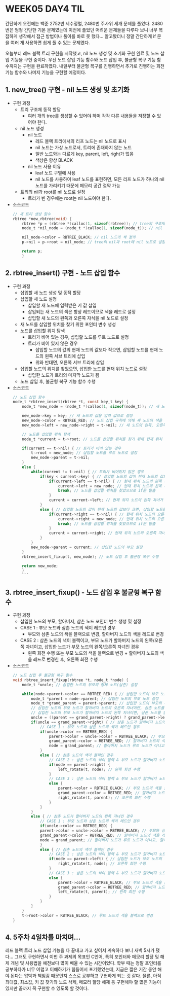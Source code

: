 # WEEK05 DAY4 TIL
간단하게 오전에는 백준 2752번 세수정렬, 2480번 주사위 세개 문제를 풀었다.
2480번은 엄청 간단한 기본 문제였는데 이전에 풀었던 어려운 문제들을 다루다 보니 너무 복잡하게 생각해서 접근 방법이나 풀이를 바로 못 했다...
알고봤더니 정말 간단하게 if 문을 여러 개 사용하면 쉽게 풀 수 있는 문제였다.

오늘부터 레드 블랙 트리 구현을 시작했고, nil 노드 생성 및 초기화 구현 완료 및 노드 삽입 기능을 구현 중이다.
우선 노드 삽입 기능 함수와 노드 삽입 후, 불균형 복구 기능 함수까지는 구현을 완료하였다. 내일부터 불균형 복구를 진행하면서 추가로 진행하는 회전 기능 함수와 나머지 기능을 구현할 예정이다.

## 1. new_tree() 구현 - nil 노드 생성 및 초기화
- 구현 과정
    - 트리 구조체 동적 할당
        - 여러 개의 tree를 생성할 수 있어야 하며 각각 다른 내용들을 저장할 수 있어야 한다.
    - nil 노드 생성
        - nil 노드
            - 레드 블랙 트리에서의 리프 노드는 nil 노드로 표시
            - nil 노드는 가상 노드로서, 트리에 존재하지 않는 노드
            - 일반 노드와는 다르게 key, parent, left, right가 없음
            - 색상은 항상 BLACK
        - nil 노드 사용 이유
            - leaf 노드 구별에 사용
            - nil 노드를 사용하여 leaf 노드를 표현하면, 모든 리프 노드가 하나의 nil 노드를 가리키기 때문에 메모리 공간 절약 가능
    - 트리의 nil과 root를 nil 노드로 설정
        - 트리가 빈 경우에는 root는 nil 노드여야 한다.
- 소스코드
    ```c
    // 새 트리 생성 함수
    rbtree *new_rbtree(void) {
        rbtree *p = (rbtree *)calloc(1, sizeof(rbtree)); // tree의 구조체 동적 할당
        node_t *nil_node = (node_t *)calloc(1, sizeof(node_t)); // nil 노드 생성 및 초기화

        nil_node->color = RBTREE_BLACK; // nil 노드의 색 정의
        p->nil = p->root = nil_node; // tree의 nil과 root에 nil 노드로 설정

        return p;
        }
    ```

## 2. rbtree_insert() 구현 - 노드 삽입 함수
- 구현 과정
    - 삽입할 새 노드 생성 및 동적 할당
    - 삽입할 새 노드 설정
        - 삽입할 새 노드에 입력받은 키 값 삽입
        - 삽입되는 새 노드의 색은 항상 레드이므로 색을 레드로 설정
        - 삽입할 새 노드의 왼쪽과 오른쪽 자식을 nil 노드로 설정
    - 새 노드를 삽입할 위치를 찾기 위한 포인터 변수 생성
    - 노드를 삽입할 위치 탐색
        - 트리가 비어 있는 경우, 삽입할 노드를 루트 노드로 설정
        - 트리가 비어 있지 않은 경우
            - 삽입할 노드의 값의 현재 노드의 값보다 작으면, 삽입할 노드를 현재 노드의 왼쪽 서브 트리에 삽입
            - 위와 반대면, 오른쪽 서브 트리에 삽입
    - 삽입할 노드의 위치를 찾았으면, 삽입한 노드를 현재 위치 노드로 설정
        - 삽입한 노드가 트리의 마지막 노드가 됨
    - 노드 삽입 후, 불균형 복구 기능 함수 수행
- 소스코드
    ```c
    // 노드 삽입 함수
    node_t *rbtree_insert(rbtree *t, const key_t key) {
        node_t *new_node = (node_t *)calloc(1, sizeof(node_t)); // 새 노드 생성 및 동적 할당

        new_node->key = key; // 새 노드의 값을 입력 값으로 설정
        new_node->color = RBTREE_RED; // 노드 삽입 규칙에 의해 새 노드의 색을 레드로 설정
        new_node->left = new_node->right = t->nil; // 새 노드의 왼쪽, 오른쪽 자식을 nil 노드로 설정

        // 노드를 삽입할 위치 탐색
        node_t *current = t->root; // 노드를 삽입할 위치를 찾기 위해 현재 위치 노드를 루트 노드로 설정한 포인트 변수 생성
 
        if(current == t->nil) { // 트리가 비어 있는 경우
            t->root = new_node; // 삽입할 노드를 루트 노드로 설정
            new_node->parent = t->nil;
        }
        else {
            while(current != t->nil) { // 트리가 비어있지 않은 경우
                if(key < current->key) { // 삽입할 노드의 값이 현재 노드의 값보다 작으면, 삽입할 노드를 현재 노드의 왼쪽 서브 트리에 삽입하는 경우
                    if(current->left == t->nil) { // 현재 위치 노드의 왼쪽 자녀가 nil 노드인 경우
                        current->left = new_node; // 현재 위치 노드의 왼쪽 자녀로 노드 삽입
                        break; // 노드를 삽입할 위치를 찾았으므로 if문 탈출
                    }
                    current = current->left; // 현재 위치 노드의 왼쪽 자녀가 nil 노드가 아닌 경우, 현재 위치 노드를 현재 위치 노드의 왼쪽 자녀로 설정
                }
                else { // 삽입할 노드의 값이 현재 노드의 값보다 크면, 삽입할 노드를 현재 노드의 오른쪽 서브 트리에 삽입하는 경우
                    if(current->right == t->nil) { // 현재 위치 노드의 오른쪽 자녀가 nil 노드인 경우
                        current->right = new_node; // 현재 위치 노드의 오른쪽 자녀로 노드 삽입
                        break; // 노드를 삽입할 위치를 찾았으므로 if문 탈출
                    }
                    current = current->right; // 현재 위치 노드의 오른쪽 자녀가 nil 노드가 아닌 경우, 현재 위치 노드를 현재 위치 노드의 오른쪽 자녀로 설정
                }
            }
            new_node->parent = current; // 삽입한 노드의 부모 설정
        }
        rbtree_insert_fixup(t, new_node); // 노드 삽입 후 불균형 복구 수행

        return new_node;
        }
        ```

## 3. rbtree_insert_fixup() - 노드 삽입 후 불균형 복구 함수
- 구현 과정
    - 삽입한 노드의 부모, 할아버지, 삼촌 노드 포인터 변수 생성 및 설정
    - CASE 1 : 부모 노드와 삼촌 노드의 색이 레드인 경우
        - 부모와 삼촌 노드의 색을 블랙으로 변경, 할아버지 노드의 색을 레드로 변경
    - CASE 2 : 삼촌 노드의 색이 블랙이고, 부모 노드가 할아버지 노드의 왼쪽/오른쪽 자녀이고, 삽입한 노드가 부모 노드의 왼쪽/오른쪽 자녀인 경우
        - 왼쪽 회전 수행 또는 부모 노드의 색을 블랙으로 변경 + 할아버지 노드의 색을 레드로 변경한 후, 오른쪽 회전 수행
- 소스코드
    ```c
    // 노드 삽입 후 불균형 복구 함수
    void rbtree_insert_fixup(rbtree *t, node_t *node) {
        node_t *uncle; // 삽입한 노드의 부모의 형제 노드(삼촌) 설정

        while(node->parent->color == RBTREE_RED) { // 삽입한 노드의 부모 노드의 색이 레드인 경우
            node_t *parent = node->parent; // 삽입한 노드의 부모 노드 설정
            node_t *grand_parent = parent->parent; // 삽입한 노드의 부모의 부모 노드(할아버지) 설정
            // 삽입한 노드의 부모 노드가 할아버지 노드의 오른쪽 자녀이면, 삼촌 노드를 할아버지 노드의 왼쪽 자녀로 설정
            // 삽입한 노드의 부모 노드가 할아버지 노드의 왼쪽 자녀이면, 삼촌 노드를 할아버지 노드의 오른쪽 자녀로 설정
            uncle = ((parent == grand_parent->right) ? grand_parent->left : grand_parent->right);
            if(uncle == grand_parent->right) { // 삼촌 노드가 할아버지 노드의 오른쪽 자녀인 경우
                // CASE 1 : 부모 노드와 삼촌 노드의 색이 레드인 경우
                if(uncle->color == RBTREE_RED) {
                    parent->color = uncle->color = RBTREE_BLACK; // 부모와 삼촌 노드의 색을 블랙으로 변경
                    grand_parent->color = RBTREE_RED; // 할아버지 노드의 색을 레드로 변경
                    node = grand_parent; // 할아버지 노드가 루트 노드가 아니고, 할아버지 노드 위에 색이 레드인 노드가 있다면 연속적인 레드가 오기 때문에 속성 4를 위반하므로 노드의 위치를 할아버지 노드로 설정
                }
                else { // 삼촌 노드의 색이 블랙인 경우
                    // CASE 2 : 삼촌 노드의 색이 블랙 & 부모 노드가 할아버지 노드의 왼쪽 자녀 & 삽입한 노드가 부모 노드의 오른쪽 자녀인 경우
                    if(node == parent->right) {
                        left_rotate(t, node); // 왼쪽 회전 수행
                    }
                    // CASE 3 : 삼촌 노드의 색이 블랙 & 부모 노드가 할아버지 노드의 왼쪽 자녀 & 삽입한 노드가 부모 노드의 왼쪽 자녀인 경우
                    else {
                        parent->color = RBTREE_BLACK; // 부모 노드의 색을 블랙으로 변경
                        grand_parent->color = RBTREE_RED; // 할아버지 노드의 색을 레드로 변경
                        right_rotate(t, parent); // 오른쪽 회전 수행
                    }
                }
            }
            else { // 삼촌 노드가 할아버지 노드의 왼쪽 자녀인 경우
                // CASE 1 : 부모 노드와 삼촌 노드의 색이 레드인 경우
                if(uncle->color == RBTREE_RED) {
                parent->color = uncle->color = RBTREE_BLACK; // 부모와 삼촌 노드의 색을 블랙으로 변경
                grand_parent->color = RBTREE_RED; // 할아버지 노드의 색을 레드로 변경
                node = grand_parent; // 할아버지 노드가 루트 노드가 아니고, 할아버지 노드 위에 색이 레드인 노드가 있다면 연속적인 레드가 오기 때문에 속성 4를 위반하므로 노드의 위치를 할아버지 노드로 설정
                }
                else { // 삼촌 노드의 색이 블랙인 경우
                    // CASE 2 : 삼촌 노드의 색이 블랙 & 부모 노드가 할아버지 노드의 오른쪽 자녀 & 삽입한 노드가 부모 노드의 왼쪽 자녀인 경우
                    if(node == parent->left) { // 삽입한 노드가 부모 노드의 왼쪽 자녀인 경우
                        right_rotate(t, node); // 오른쪽 회전 수행
                    }
                    // CASE 3 : 삼촌 노드의 색이 블랙 & 부모 노드가 할아버지 노드의 오른쪽 자녀 & 삽입한 노드가 부모 노드의 오른쪽 자녀인 경우
                    else {
                        parent->color = RBTREE_BLACK; // 부모 노드의 색을 블랙으로 변경
                        grand_parent->color = RBTREE_RED; // 할아버지 노드의 색을 레드로 변경
                        left_rotate(t, parent); // 왼쪽 회전 수행
                    }
                }
            }
        }
        t->root->color = RBTREE_BLACK; // 루트 노드의 색을 블랙으로 변경
    }
    ```

## 4. 5주차 4일차를 마치며...
레드 블랙 트리 노드 삽입 기능을 다 끝내고 가고 싶어서 계속하다 보니 새벽 5시가 됐다...
그래도 구현하면서 이번 주 과제의 목표인 C언어, 특히 포인터와 메모리 할당 및 해제 개념 및 사용법을 예전보다 많이 배울 수 있는 시간이었다.
학부 때는 정말 포인터를 공부하다가 너무 어렵고 이해하기가 힘들어서 포기했었는데, 지금은 짧은 기간 동안 해야 된다는 압박과 책임감 때문인지 스스로 공부하고 구현하게 되는 것 같다.
물론, 아직 최대값, 최소값, 키 값 찾기와 노드 삭제, 메모리 할당 해제 등 구현해야 할 많은 기능이 있지만 끝까지 꼭 구현할 수 있도록 할 것이다.